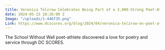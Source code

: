 ```yaml
---
title: Veronica Telzrow Celebrates Being Part of a 3,000-Strong Poet-Athlete Community
date: 2024-05-15 18:26:00 Z
Image: "/uploads/1-446f35.png"
Link: https://www.dcscores.org/blog/2024/04/veronica-telzrow-on-poet-athlete-community
---
```


The School Without Wall poet-athlete discovered a love for poetry and service through DC SCORES.